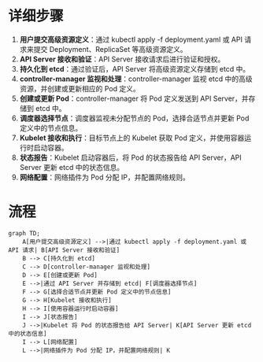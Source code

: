 # 详细步骤
1. **用户提交高级资源定义**：通过 kubectl apply -f deployment.yaml 或 API 请求来提交 Deployment、ReplicaSet 等高级资源定义。
2. **API Server 接收和验证**：API Server 接收请求后进行验证和授权。
3. **持久化到 etcd**：通过验证后，API Server 将高级资源定义存储到 etcd 中。
4. **controller-manager 监视和处理**：controller-manager 监视 etcd 中的高级资源，并创建或更新相应的 Pod 定义。
5. **创建或更新 Pod**：controller-manager 将 Pod 定义发送到 API Server，并存储到 etcd 中。
6. **调度器选择节点**：调度器监视未分配节点的 Pod，选择合适节点并更新 Pod 定义中的节点信息。
7. **Kubelet 接收和执行**：目标节点上的 Kubelet 获取 Pod 定义，并使用容器运行时启动容器。
8. **状态报告**：Kubelet 启动容器后，将 Pod 的状态报告给 API Server，API Server 更新 etcd 中的状态信息。
9. **网络配置**：网络插件为 Pod 分配 IP，并配置网络规则。
# 流程
```mermaid
graph TD;
    A[用户提交高级资源定义] -->|通过 kubectl apply -f deployment.yaml 或 API 请求| B[API Server 接收和验证]
    B --> C[持久化到 etcd]
    C --> D[controller-manager 监视和处理]
    D --> E[创建或更新 Pod]
    E -->|通过 API Server 并存储到 etcd| F[调度器选择节点]
    F --> G[选择合适节点并更新 Pod 定义中的节点信息]
    G --> H[Kubelet 接收和执行]
    H --> I[使用容器运行时启动容器]
    I --> J[状态报告]
    J -->|Kubelet 将 Pod 的状态报告给 API Server| K[API Server 更新 etcd 中的状态信息]
    I --> L[网络配置]
    L -->|网络插件为 Pod 分配 IP，并配置网络规则| K
```
